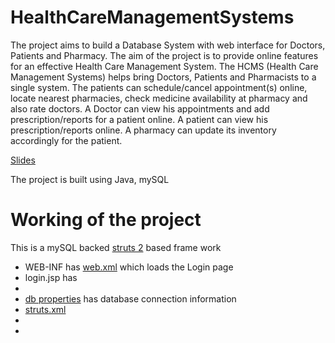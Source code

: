 <h1>HealthCareManagementSystems</h1>

<p>The project aims to build a Database System with web interface for Doctors, Patients and Pharmacy.
The aim of the project is to provide online features for an effective Health Care Management System.
The HCMS (Health Care Management Systems) helps bring Doctors, Patients and Pharmacists to a single system. 
The patients can schedule/cancel appointment(s) online, locate nearest pharmacies, check medicine availability at  pharmacy and also rate doctors. 
A Doctor can view his appointments and add prescription/reports for a patient online. A patient can view his prescription/reports online.
A pharmacy can update its inventory accordingly for the patient.</p>

<p><a href="https://docs.google.com/presentation/d/1NMdTmYszutj3tyaBNjqWXGNSmOg9LlBn1OjsXQzAEt4/edit?usp=sharing">Slides</a></p>

<p>The project is built using Java, mySQL </p>

<h1>Working of the project </h1>
<p>This is a mySQL backed <a href ="https://struts.apache.org/">struts 2</a> based frame work</p>
<ul>
   <li>WEB-INF has <a href="https://github.com/seshasaisrivatsav/HealthCareManagementSystems/blob/master/WebContent/WEB-INF/web.xml">web.xml</a> which loads the Login page</li>
   <li>login.jsp has </li>
   <li> </li>
   <li><a href = "https://github.com/seshasaisrivatsav/HealthCareManagementSystems/blob/master/Resources/db.properties">db properties</a> has database connection information </li>
   <li> <a href="https://github.com/seshasaisrivatsav/HealthCareManagementSystems/blob/master/Resources/struts.xml">struts.xml</a></li>
   <li> </li>
   <li> </li>
</ul>
  
